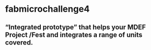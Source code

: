 # fabmicrochallenge4
## “Integrated prototype” that helps your MDEF Project /Fest and integrates a range of units covered.
